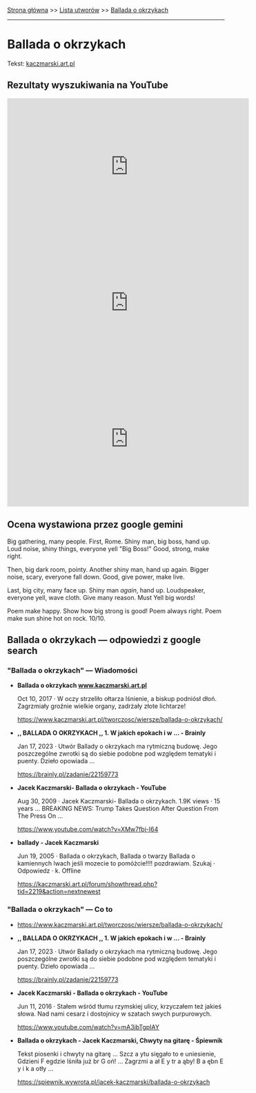 [Strona główna](../index.md) >> [Lista utworów](../list.md) >> [Ballada o okrzykach](50.md)

---

# Ballada o okrzykach

Tekst: [kaczmarski.art.pl](https://www.kaczmarski.art.pl/tworczosc/wiersze/ballada-o-okrzykach/)

## Rezultaty wyszukiwania na YouTube

<iframe width="560" height="315" src="https://www.youtube.com/embed/mA3jbTgpIAY?si=IdontcarewhotheIRSsendsImnotpayingtaxes" title="YouTube video player" frameborder="0" allow="accelerometer; autoplay; clipboard-write; encrypted-media; gyroscope; picture-in-picture; web-share" referrerpolicy="strict-origin-when-cross-origin" allowfullscreen></iframe>

<iframe width="560" height="315" src="https://www.youtube.com/embed/FDA5Acs-f20?si=IdontcarewhotheIRSsendsImnotpayingtaxes" title="YouTube video player" frameborder="0" allow="accelerometer; autoplay; clipboard-write; encrypted-media; gyroscope; picture-in-picture; web-share" referrerpolicy="strict-origin-when-cross-origin" allowfullscreen></iframe>

<iframe width="560" height="315" src="https://www.youtube.com/embed/WE4Rfd_0OHo?si=IdontcarewhotheIRSsendsImnotpayingtaxes" title="YouTube video player" frameborder="0" allow="accelerometer; autoplay; clipboard-write; encrypted-media; gyroscope; picture-in-picture; web-share" referrerpolicy="strict-origin-when-cross-origin" allowfullscreen></iframe>

## Ocena wystawiona przez google gemini

Big gathering, many people. First, Rome. Shiny man, big boss, hand up. Loud noise, shiny things, everyone yell "Big Boss!" Good, strong, make right. 

Then, big dark room, pointy. Another shiny man, hand up again. Bigger noise, scary, everyone fall down. Good, give power, make live. 

Last, big city, many face up. Shiny man *again*, hand up. Loudspeaker, everyone yell, wave cloth. Give many reason. Must Yell big words!

Poem make happy. Show how big strong is good! Poem always right. Poem make sun shine hot on rock. 10/10.


## Ballada o okrzykach — odpowiedzi z google search

### "Ballada o okrzykach" — Wiadomości

- **Ballada o okrzykach www.kaczmarski.art.pl**

    Oct 10, 2017  ·  W oczy strzeliło ołtarza lśnienie, a biskup podniósł dłoń. Zagrzmiały groźnie wielkie organy, zadrżały złote lichtarze! 

   <https://www.kaczmarski.art.pl/tworczosc/wiersze/ballada-o-okrzykach/>
- **,, BALLADA O OKRZYKACH ,, 1. W jakich epokach i w ... - Brainly**

    Jan 17, 2023  ·  Utwór Ballady o okrzykach ma rytmiczną budowę. Jego poszczególne zwrotki są do siebie podobne pod względem tematyki i puenty. Dzieło opowiada ... 

   <https://brainly.pl/zadanie/22159773>
- **Jacek Kaczmarski- Ballada o okrzykach - YouTube**

    Aug 30, 2009  ·  Jacek Kaczmarski- Ballada o okrzykach. 1.9K views · 15 years ... BREAKING NEWS: Trump Takes Question After Question From The Press On ... 

   <https://www.youtube.com/watch?v=XMw7fbj-I64>
- **ballady - Jacek Kaczmarski**

    Jun 19, 2005  ·  Ballada o okrzykach, Ballada o twarzy Ballada o kamiennych lwach jeśli mozecie to pomóżcie!!!! pozdrawiam. Szukaj · Odpowiedz · k. Offline 

   <https://kaczmarski.art.pl/forum/showthread.php?tid=2219&action=nextnewest>

### "Ballada o okrzykach" — Co to

- <https://www.kaczmarski.art.pl/tworczosc/wiersze/ballada-o-okrzykach/>
- **,, BALLADA O OKRZYKACH ,, 1. W jakich epokach i w ... - Brainly**

    Jan 17, 2023  ·  Utwór Ballady o okrzykach ma rytmiczną budowę. Jego poszczególne zwrotki są do siebie podobne pod względem tematyki i puenty. Dzieło opowiada ... 

   <https://brainly.pl/zadanie/22159773>
- **Jacek Kaczmarski - Ballada o okrzykach - YouTube**

    Jun 11, 2016  ·  Stałem wśród tłumu rzymskiej ulicy, krzyczałem też jakieś słowa. Nad nami cesarz i dostojnicy w szatach swych purpurowych. 

   <https://www.youtube.com/watch?v=mA3jbTgpIAY>
- **Ballada o okrzykach - Jacek Kaczmarski, Chwyty na gitarę - Śpiewnik**

    Tekst piosenki i chwyty na gitarę ... Szcz a ytu sięgało to e uniesienie, Gdzieni F egdzie lśniła już br G oń! ... Zagrzmi a ał E y tr a ąby! B a ębn E y i k a otły ... 

   <https://spiewnik.wywrota.pl/jacek-kaczmarski/ballada-o-okrzykach>

